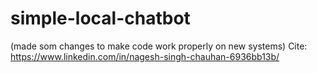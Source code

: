# simple-local-chatbot


(made som changes to make code work properly on new systems)
Cite: https://www.linkedin.com/in/nagesh-singh-chauhan-6936bb13b/

